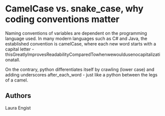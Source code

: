 # CamelCase vs. snake_case, why coding conventions matter 
 
Naming conventions of variables are dependent on the programming language used. In many modern languages such as C# and Java, the established convention is camelCase, where each new word starts with a capital letter - thisGreatlyImprovesReadabilityComparedTowhenwewouldusenocapitalizationatall.

On the contrary, python differentiates itself by crawling (lower case) and adding underscores after_each_word - just like a python between the legs of a camel. 

## Authors
Laura Engist
